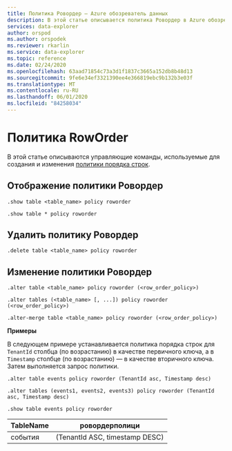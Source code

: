```yaml
---
title: Политика Ровордер — Azure обозреватель данных
description: В этой статье описывается политика Ровордер в Azure обозреватель данных.
services: data-explorer
author: orspod
ms.author: orspodek
ms.reviewer: rkarlin
ms.service: data-explorer
ms.topic: reference
ms.date: 02/24/2020
ms.openlocfilehash: 63aad71854c73a3d1f1837c3665a152db8b48d13
ms.sourcegitcommit: 9fe6e34ef3321390ee4e366819ebc9b132b3e03f
ms.translationtype: MT
ms.contentlocale: ru-RU
ms.lasthandoff: 06/01/2020
ms.locfileid: "84258034"
---
```

# <a name="roworder-policy"></a>Политика RowOrder

В этой статье описываются управляющие команды, используемые для создания и изменения [политики порядка строк](../management/roworderpolicy.md).

## <a name="show-roworder-policy"></a>Отображение политики Ровордер

```kusto
.show table <table_name> policy roworder

.show table * policy roworder
```

## <a name="delete-roworder-policy"></a>Удалить политику Ровордер

```kusto
.delete table <table_name> policy roworder
```

## <a name="alter-roworder-policy"></a>Изменение политики Ровордер

```kusto
.alter table <table_name> policy roworder (<row_order_policy>)

.alter tables (<table_name> [, ...]) policy roworder (<row_order_policy>)

.alter-merge table <table_name> policy roworder (<row_order_policy>)
```

**Примеры** 

В следующем примере устанавливается политика порядка строк для `TenantId` столбца (по возрастанию) в качестве первичного ключа, а в `Timestamp` столбце (по возрастанию) — в качестве вторичного ключа. Затем выполняется запрос политики.

```kusto
.alter table events policy roworder (TenantId asc, Timestamp desc)

.alter tables (events1, events2, events3) policy roworder (TenantId asc, Timestamp desc)

.show table events policy roworder 
```

|TableName|ровордерполици| 
|---|---|
|события|(TenantId ASC, timestamp DESC)|
